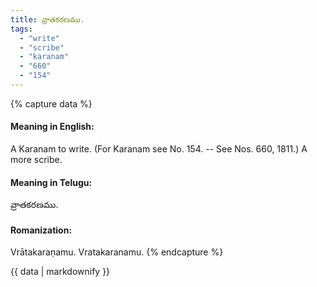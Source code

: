 ```yaml
---
title: వ్రాతకరణము.
tags:
  - "write"
  - "scribe"
  - "karanam"
  - "660"
  - "154"
---
```


{% capture data %}
#### Meaning in English:
A Karanam to write.
(For Karanam see No. 154. -- See Nos. 660, 1811.)
A more scribe.

#### Meaning in Telugu:
వ్రాతకరణము.

#### Romanization:
Vrātakaraṇamu.
Vratakaranamu.
{% endcapture %}

{{ data | markdownify }}

